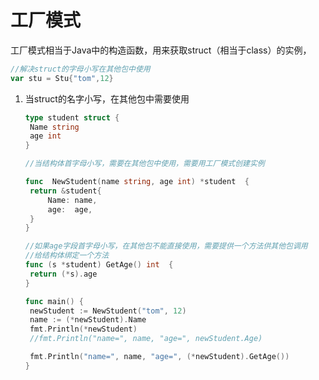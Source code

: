 # 工厂模式

工厂模式相当于Java中的构造函数，用来获取struct（相当于class）的实例，

```go
//解决struct的字母小写在其他包中使用
var stu = Stu{"tom",12}
```



1. 当struct的名字小写，在其他包中需要使用

   ```go
   type student struct {
   	Name string
   	age int
   }
   
   //当结构体首字母小写，需要在其他包中使用，需要用工厂模式创建实例
   
   func  NewStudent(name string, age int) *student  {
   	return &student{
   		Name: name,
   		age:  age,
   	}
   }
   
   //如果age字段首字母小写，在其他包不能直接使用，需要提供一个方法供其他包调用
   //给结构体绑定一个方法
   func (s *student) GetAge() int  {
   	return (*s).age
   }
   ```

   ```go
   func main() {
   	newStudent := NewStudent("tom", 12)
   	name := (*newStudent).Name
   	fmt.Println(*newStudent)
   	//fmt.Println("name=", name, "age=", newStudent.Age)
   
   	fmt.Println("name=", name, "age=", (*newStudent).GetAge())
   }
   ```

   


